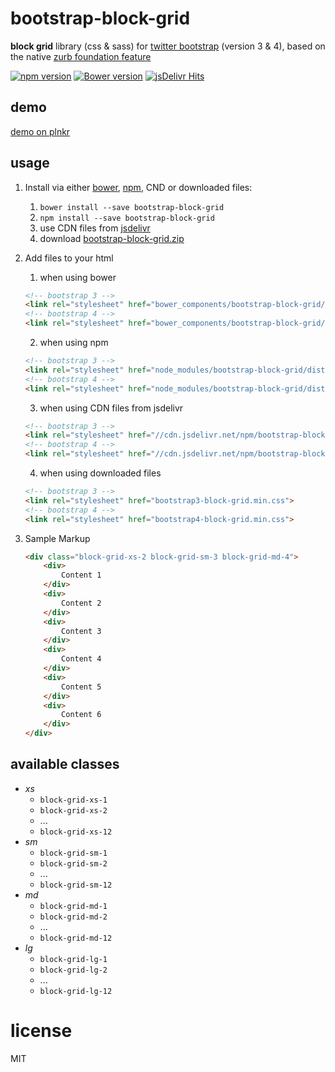 # bootstrap-block-grid
**block grid** library (css & sass) for [twitter bootstrap](https://github.com/twbs/bootstrap) (version 3 & 4), based on the native [zurb foundation feature](http://foundation.zurb.com/sites/docs/v/5.5.3/components/block_grid.html)

[![npm version](https://badge.fury.io/js/bootstrap-block-grid.png)](https://badge.fury.io/js/bootstrap-block-grid)
[![Bower version](https://badge.fury.io/bo/bootstrap-block-grid.png)](https://badge.fury.io/bo/bootstrap-block-grid)
[![jsDelivr Hits](https://data.jsdelivr.com/v1/package/npm/bootstrap-block-grid/badge?style=rounded)](https://www.jsdelivr.com/package/npm/bootstrap-block-grid)

## demo
[demo on plnkr](http://plnkr.co/qkyOlC)

## usage

1. Install via either [bower](http://bower.io/), [npm](https://www.npmjs.com/), CND or downloaded files:
    1. `bower install --save bootstrap-block-grid`
    2. `npm install --save bootstrap-block-grid`
    3. use CDN files from [jsdelivr](http://www.jsdelivr.com/projects)
    4. download [bootstrap-block-grid.zip](https://github.com/JohnnyTheTank/bootstrap-block-grid/zipball/master)
2. Add files to your html
    1. when using bower
    ```html
    <!-- bootstrap 3 -->
    <link rel="stylesheet" href="bower_components/bootstrap-block-grid/dist/bootstrap3-block-grid.min.css">
    <!-- bootstrap 4 -->
    <link rel="stylesheet" href="bower_components/bootstrap-block-grid/dist/bootstrap4-block-grid.min.css">
    ```

    2. when using npm
    ```html
    <!-- bootstrap 3 -->
    <link rel="stylesheet" href="node_modules/bootstrap-block-grid/dist/bootstrap3-block-grid.min.css">
    <!-- bootstrap 4 -->
    <link rel="stylesheet" href="node_modules/bootstrap-block-grid/dist/bootstrap4-block-grid.min.css">
    ```

    3. when using CDN files from jsdelivr
    ```html
    <!-- bootstrap 3 -->
    <link rel="stylesheet" href="//cdn.jsdelivr.net/npm/bootstrap-block-grid@latest/dist/bootstrap3-block-grid.min.css">
    <!-- bootstrap 4 -->
    <link rel="stylesheet" href="//cdn.jsdelivr.net/npm/bootstrap-block-grid@latest/dist/bootstrap4-block-grid.min.css">
    ```

    4. when using downloaded files
    ```html
    <!-- bootstrap 3 -->
    <link rel="stylesheet" href="bootstrap3-block-grid.min.css">
    <!-- bootstrap 4 -->
    <link rel="stylesheet" href="bootstrap4-block-grid.min.css">
    ```

3. Sample Markup

    ```html
    <div class="block-grid-xs-2 block-grid-sm-3 block-grid-md-4">
        <div>
            Content 1
        </div>
        <div>
            Content 2
        </div>
        <div>
            Content 3
        </div>
        <div>
            Content 4
        </div>
        <div>
            Content 5
        </div>
        <div>
            Content 6
        </div>
    </div>
    ```

## available classes

- *xs*
    - `block-grid-xs-1`
    - `block-grid-xs-2`
    - ...
    - `block-grid-xs-12`
- *sm*
    - `block-grid-sm-1`
    - `block-grid-sm-2`
    - ...
    - `block-grid-sm-12`
- *md*
    - `block-grid-md-1`
    - `block-grid-md-2`
    - ...
    - `block-grid-md-12`
- *lg*
    - `block-grid-lg-1`
    - `block-grid-lg-2`
    - ...
    - `block-grid-lg-12`


# license
MIT
